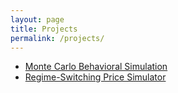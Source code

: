 ```yaml
---
layout: page
title: Projects
permalink: /projects/
---
```


- [Monte Carlo Behavioral Simulation](/projects/monte-carlo/)
- [Regime-Switching Price Simulator](/projects/price-simulator/)
